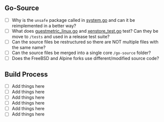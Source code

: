 
## Go-Source

- [ ] Why is the `unsafe` package called in [system.go](https://github.com/JustinTimperio/xen-guest-tools/blob/master/go-source/system/system.go) and can it be reimplemented in a better way?
- [ ] What does [guestmetric_linux.go](https://github.com/JustinTimperio/xen-guest-tools/blob/master/go-source/guestmetric/guestmetric_linux.go) and [xenstore_test.go](https://github.com/JustinTimperio/xen-guest-tools/tree/master/go-source/xenstoreclient) test? Can they be move to `/tests` and used in a release test suite?
- [ ] Can the source files be restructured so there are NOT multiple files with the same name?
- [ ] Can the source files be merged into a single core `/go-source` folder?
- [ ] Does the FreeBSD and Alpine forks use different/modified source code?

## Build Process
- [ ] Add things here
- [ ] Add things here
- [ ] Add things here
- [ ] Add things here
- [ ] Add things here
- [ ] Add things here
